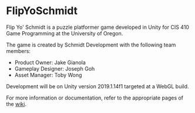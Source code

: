 # FlipYoSchmidt
Flip Yo' Schmidt is a puzzle platformer game developed in Unity for CIS 410 Game Programming at the University of Oregon.

The game is created by Schmidt Development with the following team members:
* Product Owner: Jake Gianola
* Gameplay Designer: Joseph Goh
* Asset Manager: Toby Wong

Development will be on Unity version 2019.1.14f1 targeted at a WebGL build.

For more information or documentation, refer to the appropriate pages of the [wiki](https://github.com/sceotere/FlipYoSchmidt/wiki).
